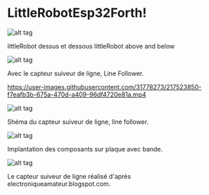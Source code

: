 # LittleRobotEsp32Forth!

![alt tag](https://user-images.githubusercontent.com/31778273/217667374-52ab65e7-f2e7-4664-b56e-92019d6b184c.png)

littleRobot dessus et dessous littleRobot above and below

![alt tag](https://user-images.githubusercontent.com/31778273/217016920-76d7783c-00c1-4d11-9939-c3dd6e7aff2c.png)

Avec le capteur suiveur de ligne, Line Follower.


https://user-images.githubusercontent.com/31778273/217523850-f7eafb3b-675a-470d-a409-96df4720e81a.mp4

![alt tag](https://user-images.githubusercontent.com/31778273/218247443-6e8f3cd2-89ed-4709-9b93-e8f325aeca94.png)

Shéma du capteur suiveur de ligne, line follower.


![alt tag](https://user-images.githubusercontent.com/31778273/218247914-e914ee5b-1291-4b6d-9ab0-14352c56eee0.png)

Implantation des composants sur plaque avec bande.


![alt tag](https://user-images.githubusercontent.com/31778273/218248158-0c1e6136-fafd-4978-a40f-503f087a35c8.png)

Le capteur suiveur de ligne réalisé d'après electroniqueamateur.blogspot.com.

